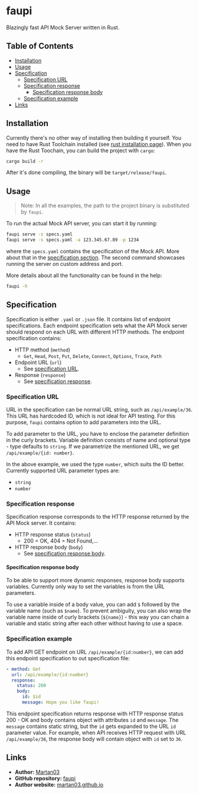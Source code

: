 # faupi

Blazingly fast API Mock Server written in Rust.

## Table of Contents
- [Installation](#installation)
- [Usage](#usage)
- [Specification](#specification)
    - [Specification URL](#specification-url)
    - [Specification response](#specification-response)
        - [Specification response body](#specification-response-body)
    - [Specification example](#specification-example)
- [Links](#links)

## Installation

Currently there's no other way of installing then building it yourself. You need
to have Rust Toolchain installed (see
[rust installation page](https://www.rust-lang.org/tools/install)). When you
have the Rust Toochain, you can build the project with `cargo`:
```bash
cargo build -r
```

After it's done compiling, the binary will be `target/release/faupi`.

## Usage

> Note: In all the examples, the path to the project binary is substituted by 
> `faupi`.

To run the actual Mock API server, you can start it by running:
```bash
faupi serve -s specs.yaml
faupi serve -s specs.yaml -a 123.345.67.89 -p 1234
```

where the `specs.yaml` contains the specification of the Mock API. More about
that in the [specification section](#specification). The second command 
showcases running the server on custom address and port.

More details about all the functionality can be found in the help:
```bash
faupi -h
```

## Specification

Specification is either `.yaml` or `.json` file. It contains list of endpoint
specifications. Each endpoint specification sets what the API Mock server
should respond on each URL with different HTTP methods. The endpoint specification contains:
- HTTP method (`method`)
    - `Get`, `Head`, `Post`, `Put`, `Delete`, `Connect`, `Options`, `Trace`, 
    `Path`
- Endpoint URL (`url`)
    - See [specification URL](#specification-url).
- Response (`response`)
    - See [specification response](#specification-response).

### Specification URL

URL in the specification can be normal URL string, such as `/api/example/36`.
This URL has hardcoded ID, which is not ideal for API testing. For this purpose,
`faupi` contains option to add parameters into the URL.

To add parameter to the URL, you have to enclose the parameter definition in the
curly brackets. Variable definition consists of name and optional type - type
defaults to `string`. If we parametrize the mentioned URL, we get 
`/api/example/{id: number}`.

In the above example, we used the type `number`, which suits the ID better.
Currently supported URL parameter types are:
- `string`
- `number`

### Specification response

Specification response corresponds to the HTTP response returned by the API
Mock server. It contains:
- HTTP response status (`status`)
    - 200 = OK, 404 = Not Found,...
- HTTP response body (`body`)
    - See [specification response body](#specification-response-body).

#### Specification response body

To be able to support more dynamic responses, response body supports variables.
Currently only way to set the variables is from the URL parameters. 

To use a variable inside of a body value, you can add `$` followed by the
variable name (such as `$name`). To prevent ambiguity, you can also wrap the
variable name inside of curly brackets (`${name}`) - this way you can chain
a variable and static string after each other without having to use a space.

### Specification example 
To add API GET endpoint on URL `/api/example/{id:number}`, we can add this
endpoint specification to out specification file:
```yaml
- method: Get
  url: /api/example/{id:number}
  response:
    status: 200
    body:
      id: $id
      message: Hope you like faupi!
```

This endpoint specification returns response with HTTP response status 200 - OK
and body contains object with attributes `id` and `message`. The `message`
contains static string, but the `id` gets expanded to the URL `id` parameter 
value. For example, when API receives HTTP request with URL `/api/example/36`,
the response body will contain object with `id` set to `36`.

## Links

- **Author:** [Martan03](https://github.com/Martan03)
- **GitHub repository:** [faupi](https://github.com/Martan03/faupi)
- **Author website:** [martan03.github.io](https://martan03.github.io)
